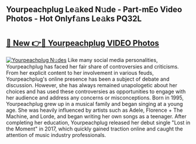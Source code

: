 ## Yourpeachplug Le𝚊ked N𝚞de - Part-mEo Video Photos - Hot Onlyf𝚊ns Le𝚊ks PQ32L

# <h2><a href="http://ab73364.deff.icu/?id=Yourpeachplug">🔗 New 👉🔴 Yourpeachplug VIDEO Photos</a></h2>

[![Yourpeachplug N𝚞des](https://i.imgur.com/rIISA9y.gif)](http://ab73364.deff.icu/?id=Yourpeachplug)
Like many social media personalities, Yourpeachplug has faced her fair share of controversies and criticisms. From her explicit content to her involvement in various feuds, Yourpeachplug's online presence has been a subject of debate and discussion. However, she has always remained unapologetic about her choices and has used these controversies as opportunities to engage with her audience and address any concerns or misconceptions. Born in 1995, Yourpeachplug grew up in a musical family and began singing at a young age. She was heavily influenced by artists such as Adele, Florence + The Machine, and Lorde, and began writing her own songs as a teenager. After completing her education, Yourpeachplug released her debut single "Lost in the Moment" in 2017, which quickly gained traction online and caught the attention of music industry professionals.
